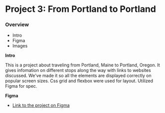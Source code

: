 # Project 3: From Portland to Portland

### Overview
* Intro
* Figma
* Images

**Intro**

This is a project about traveling from Portland, Maine to Portland, Oregon. It gives infomation on different stops along the way with links to websites discussed. 
We've made it so all the elements are displayed correctly on popular screen sizes. Css grid and flexbox were used for layout. Utilized Figma for spec. 

**Figma**

* [Link to the project on Figma](https://www.figma.com/file/xM9rNsdK4iNcFJmDZho3Aw/Sprint-3%3A-From-Portland-to-Portland-%2F-desktop-%2B-mobile?node-id=500%3A0)



